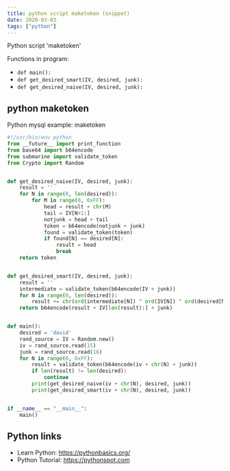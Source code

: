 ```yaml
---
title: python script maketoken (snippet)
date: 2020-03-03
tags: ["python"]
---
```

Python script 'maketoken'

Functions in program: 
* `def main():`
* `def get_desired_smart(IV, desired, junk):`
* `def get_desired_naive(IV, desired, junk):`

## python maketoken

Python mysql example: maketoken

```python
#!/usr/bin/env python
from __future__ import print_function
from base64 import b64encode
from submarine import validate_token
from Crypto import Random


def get_desired_naive(IV, desired, junk):
	result = ''
	for N in range(0, len(desired)):
		for M in range(0, 0xFF):
			head = result + chr(M)
			tail = IV[N+1:]
			notjunk = head + tail
			token = b64encode(notjunk + junk)
			found = validate_token(token)
			if found[N] == desired[N]:
				result = head
				break
	return token


def get_desired_smart(IV, desired, junk):
	result = ''
	intermediate = validate_token(b64encode(IV + junk))
	for N in range(0, len(desired)):
		result += chr(ord(intermediate[N]) ^ ord(IV[N]) ^ ord(desired[N]))
	return b64encode(result + IV[len(result):] + junk)


def main():
	desired = 'david'
	rand_source = IV = Random.new()
	iv = rand_source.read(15)
	junk = rand_source.read(16)
	for N in range(0, 0xFF):
		result = validate_token(b64encode(iv + chr(N) + junk))
		if len(result) != len(desired):
			continue
		print(get_desired_naive(iv + chr(N), desired, junk))
		print(get_desired_smart(iv + chr(N), desired, junk))


if __name__ == "__main__":
	main()


```

## Python links

- Learn Python: https://pythonbasics.org/
- Python Tutorial: https://pythonspot.com

